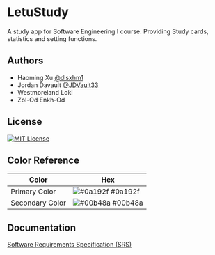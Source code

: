 
# LetuStudy

A study app for Software Engineering I course. Providing Study cards, statistics and setting functions.


## Authors

- Haoming Xu [@dlsxhm1](https://www.github.com/dlsxhm1)
- Jordan Davault [@JDVault33](https://www.github.com/JDVault33)
- Westmoreland Loki
- Zol-Od Enkh-Od

## License

[![MIT License](https://img.shields.io/badge/License-MIT-green.svg)](https://choosealicense.com/licenses/mit/)
## Color Reference

| Color             | Hex                                                                |
| ----------------- | ------------------------------------------------------------------ |
| Primary Color | ![#0a192f](https://via.placeholder.com/10/0a192f?text=+) #0a192f |
| Secondary Color | ![#00b48a](https://via.placeholder.com/10/00b48a?text=+) #00b48a |


## Documentation

[Software Requirements Specification (SRS)](https://linktodocumentation)

